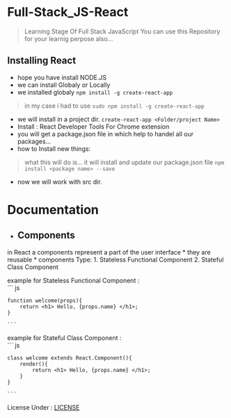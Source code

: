 # Full-Stack_JS-React
> Learning Stage Of Full Stack JavaScript
You can use this Repository for your learnig perpose also...

## Installing React 
* hope you have install NODE.JS
* we can install Globaly or Locally 
* we installed globaly 
```npm install -g create-react-app```
> in my case i had to use ```sudo npm install -g create-react-app```
* we will install in a project dir. 
```create-react-app <Folder/project Name>```
* Install : React Developer Tools For Chrome extension
* you will get a package.json file in which help to handel all our packages...
* how to Install new things:
> what this will do is... it will install and update our package.json file
```npm install <package name> --save```
* now we will work with src dir.

# Documentation

* ## Components
in React a components represent a part of the user interface
    * they are reusable
    * components Type:
        1. Stateless Functional Component
        2. Stateful Class Component

example for Stateless Functional Component : \
    ``` js

    function welcome(props){
        return <h1> Hello, {props.name} </h1>;
    }

    ```

example for Stateful Class Component : \
    ``` js

    class welcome extends React.Component(){
        render(){
            return <h1> Hello, {props.name} </h1>;
        }
    }

    ```

License Under : [LICENSE](LICENSE)